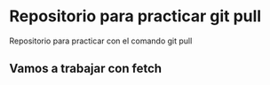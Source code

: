 # Repositorio para practicar git pull 
Repositorio para practicar con el comando git pull
## Vamos a trabajar con fetch
